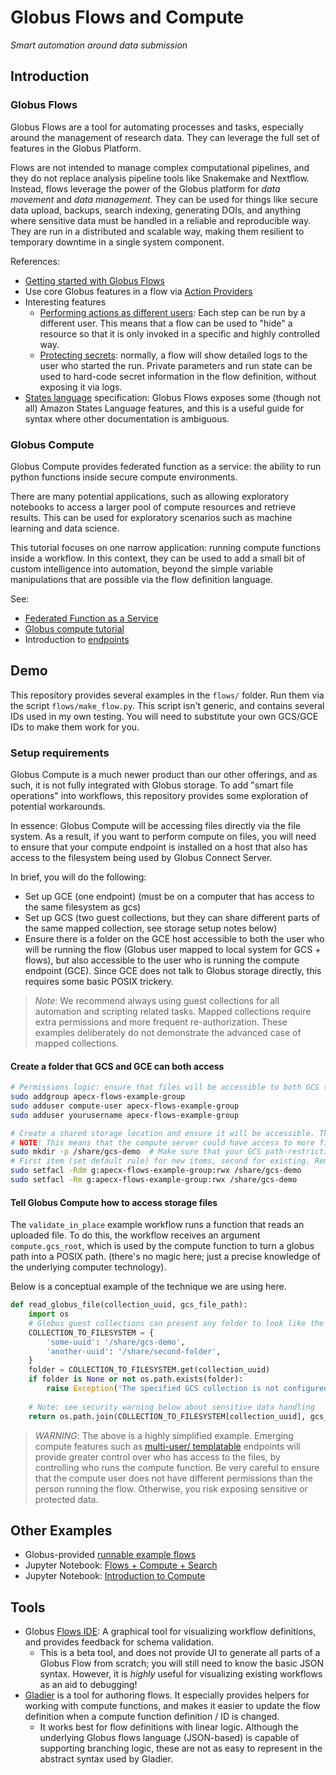 # Globus Flows and Compute
_Smart automation around data submission_

## Introduction
### Globus Flows
Globus Flows are a tool for automating processes and tasks, especially around the management of research data. They can leverage the full set of features in the Globus Platform.

Flows are not intended to manage complex computational pipelines, and they do not replace analysis pipeline tools like Snakemake and Nextflow. Instead, flows leverage the power of the Globus platform for _data movement_ and _data management_. They can be used for things like secure data upload, backups, search indexing, generating DOIs, and anything where sensitive data must be handled in a reliable and reproducible way. They are run in a distributed and scalable way, making them resilient to temporary downtime in a single system component.

References:
* [Getting started with Globus Flows](https://docs.globus.org/api/flows/getting-started/)
* Use core Globus features in a flow via [Action Providers](https://docs.globus.org/api/flows/hosted-action-providers/)
* Interesting features
  * [Performing actions as different users](https://docs.globus.org/api/flows/authoring-flows/roles/): Each step can be run by a different user. This means that a flow can be used to "hide" a resource so that it is only invoked in a specific and highly controlled way.
  * [Protecting secrets](https://docs.globus.org/api/flows/authoring-flows/secrets/): normally, a flow will show detailed logs to the user who started the run. Private parameters and run state can be used to hard-code secret information in the flow definition, without exposing it via logs.
* [States language](https://states-language.net/spec.html) specification: Globus Flows exposes some (though not all) Amazon States Language features, and this is a useful guide for syntax where other documentation is ambiguous.

### Globus Compute
Globus Compute provides federated function as a service: the ability to run python functions inside secure compute environments.

There are many potential applications, such as allowing exploratory notebooks to access a larger pool of compute resources and retrieve results. This can be used for exploratory scenarios such as machine learning and data science. 

This tutorial focuses on one narrow application: running compute functions inside a workflow. In this context, they can be used to add a small bit of custom intelligence into automation, beyond the simple variable manipulations that are possible via the flow definition language.

See:

* [Federated Function as a Service](https://globus-compute.readthedocs.io/en/stable/quickstart.html)
* [Globus compute tutorial](https://globus-compute.readthedocs.io/en/stable/tutorial.html)
* Introduction to [endpoints](https://globus-compute.readthedocs.io/en/stable/endpoints/endpoints.html)


## Demo
This repository provides several examples in the `flows/` folder. Run them via the script `flows/make_flow.py`. This script isn't generic, and contains several IDs used in my own testing. You will need to substitute your own GCS/GCE IDs to make them work for you.

### Setup requirements
Globus Compute is a much newer product than our other offerings, and as such, it is not fully integrated with Globus storage. To add "smart file operations" into workflows, this repository provides some exploration of potential workarounds.

In essence: Globus Compute will be accessing files directly via the file system. As a result, if you want to perform compute on files, you will need to ensure that your compute endpoint is installed on a host that also has access to the filesystem being used by Globus Connect Server.

In brief, you will do the following:
* Set up GCE (one endpoint) (must be on a computer that has access to the same filesystem as gcs)
* Set up GCS (two guest collections, but they can share different parts of the same mapped collection, see storage setup notes below)
* Ensure there is a folder on the GCE host accessible to both the user who will be running the flow (Globus user mapped to local system for GCS + flows), but also accessible to the user who is running the compute endpoint (GCE). Since GCE does not talk to Globus storage directly, this requires some basic POSIX trickery.

> *Note*: We recommend always using guest collections for all automation and scripting related tasks. Mapped collections require extra permissions and more frequent re-authorization. These examples deliberately do not demonstrate the advanced case of mapped collections.

#### Create a folder that GCS and GCE can both access
```bash
# Permissions logic: ensure that files will be accessible to both GCS (file transfer) and GCE (compute)
sudo addgroup apecx-flows-example-group
sudo adduser compute-user apecx-flows-example-group
sudo adduser yourusername apecx-flows-example-group
```

```bash
# Create a shared storage location and ensure it will be accessible. This isn't Globus configuration; we're using old-school POSIX commands to fill in the missing connection between GCS and GCE
# NOTE! This means that the compute server could have access to more files than the globus user. Use this very carefully, and only for GCE functions initiated in a highly controlled way (such as via a workflow that regulates the input arguments passed to compute).   
sudo mkdir -p /share/gcs-demo  # Make sure that your GCS path-restrictions file allows sharing of `/share`
# First item (set default rule) for new items, second for existing. Remember to log out and back in for new groups to take effect.
sudo setfacl -Rdm g:apecx-flows-example-group:rwx /share/gcs-demo
sudo setfacl -Rm g:apecx-flows-example-group:rwx /share/gcs-demo
```

#### Tell Globus Compute how to access storage files
The `validate_in_place` example workflow runs a function that reads an uploaded file. To do this, the workflow receives an argument `compute.gcs_root`, which is used by the compute function to turn a globus path into a POSIX path. (there's no magic here; just a precise knowledge of the underlying computer technology).

Below is a conceptual example of the technique we are using here. 

```python
def read_globus_file(collection_uuid, gcs_file_path):
    import os
    # Globus guest collections can present any folder to look like the root of that collection- eg `/share/globus-data` may present to the outside world as the root path `/` of `my-shared-guest-collection`. Globus transfer hides the details of the underlying filesystem... but globus compute needs to undo that illusion manually.
    COLLECTION_TO_FILESYSTEM = {
        'some-uuid': '/share/gcs-demo',
        'another-uuid': '/share/second-folder',
    }
    folder = COLLECTION_TO_FILESYSTEM.get(collection_uuid)
    if folder is None or not os.path.exists(folder):
        raise Exception('The specified GCS collection is not configured to work with this compute function/endpoint')
    
    # Note: see security warning below about sensitive data handling
    return os.path.join(COLLECTION_TO_FILESYSTEM[collection_uuid], gcs_file_path) 
```

> *WARNING*: The above is a highly simplified example. Emerging compute features such as [multi-user/ templatable](https://globus-compute.readthedocs.io/en/stable/endpoints/endpoints.html#templating-endpoint-configuration) endpoints will provide greater control over who has access to the files, by controlling who runs the compute function. Be very careful to ensure that the compute user does not have different permissions than the person running the flow. Otherwise, you risk exposing sensitive or protected data. 

## Other Examples
* Globus-provided [runnable example flows](https://app.globus.org/flows/library?filter_subscription=4fa609fc-14f6-4c62-acfd-680873d3b6fe)
* Jupyter Notebook: [Flows + Compute + Search](https://github.com/globus/globus-jupyter-notebooks/blob/master/Flow_with_Compute.ipynb)
* Jupyter Notebook: [Introduction to Compute](https://github.com/globus/globus-jupyter-notebooks/blob/master/Compute_Introduction.ipynb)

## Tools
* Globus [Flows IDE](https://globus.github.io/flows-ide): A graphical tool for visualizing workflow definitions, and provides feedback for schema validation.
  * This is a beta tool, and does not provide UI to generate all parts of a Globus Flow from scratch; you will still need to know the basic JSON syntax. However, it is _highly_ useful for visualizing existing workflows as an aid to debugging!
* [Gladier](https://github.com/globus-gladier/gladier) is a tool for authoring flows. It especially provides helpers for working with compute functions, and makes it easier to update the flow definition when a compute function definition / ID is changed.
  * It works best for flow definitions with linear logic.  Although the underlying Globus flows language (JSON-based) is capable of supporting branching logic, these are not as easy to represent in the abstract syntax used by Gladier.
